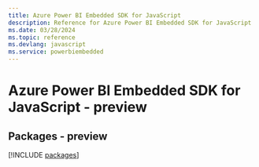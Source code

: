 ```yaml
---
title: Azure Power BI Embedded SDK for JavaScript
description: Reference for Azure Power BI Embedded SDK for JavaScript
ms.date: 03/28/2024
ms.topic: reference
ms.devlang: javascript
ms.service: powerbiembedded
---
```

# Azure Power BI Embedded SDK for JavaScript - preview
## Packages - preview
[!INCLUDE [packages](power-bi-embedded-index.md)]